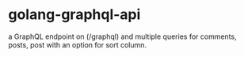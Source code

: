 # golang-graphql-api
a GraphQL endpoint on (/graphql) and multiple queries for comments, posts, post with an option for sort column.
